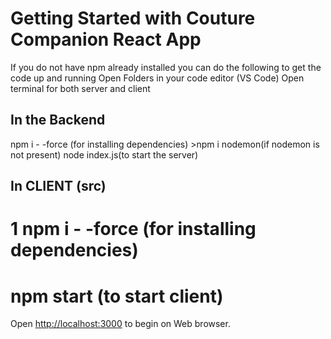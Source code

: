 # Getting Started with Couture Companion React App

If you do not have npm already installed you can do the following to get the code up and running 
Open Folders in your code editor (VS Code)
Open terminal for both server and client  
## In the Backend 

npm i - -force (for installing dependencies) >npm i nodemon(if nodemon is not present) node index.js(to start the server) 

## In CLIENT (src)

# 1 npm i - -force (for installing dependencies) 
# npm start (to start client) 
Open [http://localhost:3000](http://localhost:3000/signup) to begin on Web browser. 

